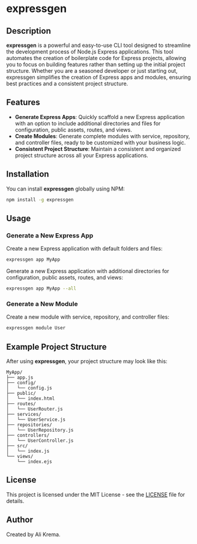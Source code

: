 # expressgen

## Description

**expressgen** is a powerful and easy-to-use CLI tool designed to streamline the development process of Node.js Express applications. This tool automates the creation of boilerplate code for Express projects, allowing you to focus on building features rather than setting up the initial project structure. Whether you are a seasoned developer or just starting out, expressgen simplifies the creation of Express apps and modules, ensuring best practices and a consistent project structure.

## Features

- **Generate Express Apps**: Quickly scaffold a new Express application with an option to include additional directories and files for configuration, public assets, routes, and views.
- **Create Modules**: Generate complete modules with service, repository, and controller files, ready to be customized with your business logic.
- **Consistent Project Structure**: Maintain a consistent and organized project structure across all your Express applications.

## Installation

You can install **expressgen** globally using NPM:

```bash
npm install -g expressgen
```

## Usage

### Generate a New Express App

Create a new Express application with default folders and files:

```bash
expressgen app MyApp
```

Generate a new Express application with additional directories for configuration, public assets, routes, and views:

```bash
expressgen app MyApp --all
```

### Generate a New Module

Create a new module with service, repository, and controller files:

```bash
expressgen module User
```

## Example Project Structure

After using **expressgen**, your project structure may look like this:

```
MyApp/
├── app.js
├── config/
│   └── config.js
├── public/
│   └── index.html
├── routes/
│   └── UserRouter.js
├── services/
│   └── UserService.js
├── repositories/
│   └── UserRepository.js
├── controllers/
│   └── UserController.js
├── src/
│   └── index.js
└── views/
    └── index.ejs
```

## License

This project is licensed under the MIT License - see the [LICENSE](LICENSE) file for details.

## Author

Created by Ali Krema.

